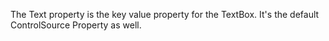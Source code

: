 ﻿The Text property is the key value property for the TextBox. It's the default ControlSource Property as well.